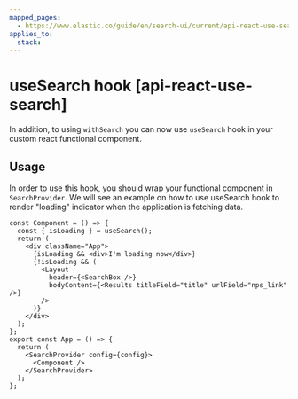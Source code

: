 ```yaml
---
mapped_pages:
  - https://www.elastic.co/guide/en/search-ui/current/api-react-use-search.html
applies_to:
  stack:
---
```


# useSearch hook [api-react-use-search]

In addition, to using `withSearch` you can now use `useSearch` hook in your custom react functional component.

## Usage

In order to use this hook, you should wrap your functional component in `SearchProvider`. We will see an example on how to use useSearch hook to render "loading" indicator when the application is fetching data.

```
const Component = () => {
  const { isLoading } = useSearch();
  return (
    <div className="App">
      {isLoading && <div>I'm loading now</div>}
      {!isLoading && (
        <Layout
          header={<SearchBox />}
          bodyContent={<Results titleField="title" urlField="nps_link" />}
        />
      )}
    </div>
  );
};
export const App = () => {
  return (
    <SearchProvider config={config}>
      <Component />
    </SearchProvider>
  );
};

```
